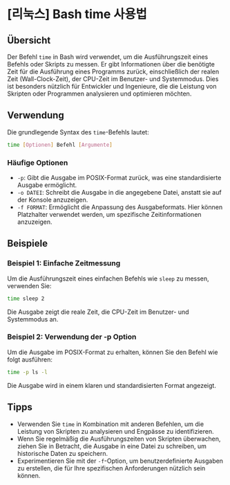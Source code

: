 # [리눅스] Bash time 사용법

## Übersicht
Der Befehl `time` in Bash wird verwendet, um die Ausführungszeit eines Befehls oder Skripts zu messen. Er gibt Informationen über die benötigte Zeit für die Ausführung eines Programms zurück, einschließlich der realen Zeit (Wall-Clock-Zeit), der CPU-Zeit im Benutzer- und Systemmodus. Dies ist besonders nützlich für Entwickler und Ingenieure, die die Leistung von Skripten oder Programmen analysieren und optimieren möchten.

## Verwendung
Die grundlegende Syntax des `time`-Befehls lautet:

```bash
time [Optionen] Befehl [Argumente]
```

### Häufige Optionen
- `-p`: Gibt die Ausgabe im POSIX-Format zurück, was eine standardisierte Ausgabe ermöglicht.
- `-o DATEI`: Schreibt die Ausgabe in die angegebene Datei, anstatt sie auf der Konsole anzuzeigen.
- `-f FORMAT`: Ermöglicht die Anpassung des Ausgabeformats. Hier können Platzhalter verwendet werden, um spezifische Zeitinformationen anzuzeigen.

## Beispiele
### Beispiel 1: Einfache Zeitmessung
Um die Ausführungszeit eines einfachen Befehls wie `sleep` zu messen, verwenden Sie:

```bash
time sleep 2
```

Die Ausgabe zeigt die reale Zeit, die CPU-Zeit im Benutzer- und Systemmodus an.

### Beispiel 2: Verwendung der -p Option
Um die Ausgabe im POSIX-Format zu erhalten, können Sie den Befehl wie folgt ausführen:

```bash
time -p ls -l
```

Die Ausgabe wird in einem klaren und standardisierten Format angezeigt.

## Tipps
- Verwenden Sie `time` in Kombination mit anderen Befehlen, um die Leistung von Skripten zu analysieren und Engpässe zu identifizieren.
- Wenn Sie regelmäßig die Ausführungszeiten von Skripten überwachen, ziehen Sie in Betracht, die Ausgabe in eine Datei zu schreiben, um historische Daten zu speichern.
- Experimentieren Sie mit der `-f`-Option, um benutzerdefinierte Ausgaben zu erstellen, die für Ihre spezifischen Anforderungen nützlich sein können.